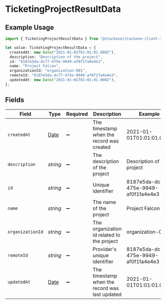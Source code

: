 # TicketingProjectResultData

## Example Usage

```typescript
import { TicketingProjectResultData } from "@stackone/stackone-client-ts/sdk/models/shared";

let value: TicketingProjectResultData = {
  createdAt: new Date("2021-01-01T01:01:01.000Z"),
  description: "Description of the project",
  id: "8187e5da-dc77-475e-9949-af0f1fa4e4e3",
  name: "Project Falcon",
  organizationId: "organization-001",
  remoteId: "8187e5da-dc77-475e-9949-af0f1fa4e4e3",
  updatedAt: new Date("2021-01-01T01:01:01.000Z"),
};
```

## Fields

| Field                                                                                         | Type                                                                                          | Required                                                                                      | Description                                                                                   | Example                                                                                       |
| --------------------------------------------------------------------------------------------- | --------------------------------------------------------------------------------------------- | --------------------------------------------------------------------------------------------- | --------------------------------------------------------------------------------------------- | --------------------------------------------------------------------------------------------- |
| `createdAt`                                                                                   | [Date](https://developer.mozilla.org/en-US/docs/Web/JavaScript/Reference/Global_Objects/Date) | :heavy_minus_sign:                                                                            | The timestamp when the record was created                                                     | 2021-01-01T01:01:01.000Z                                                                      |
| `description`                                                                                 | *string*                                                                                      | :heavy_minus_sign:                                                                            | The description of the project                                                                | Description of the project                                                                    |
| `id`                                                                                          | *string*                                                                                      | :heavy_minus_sign:                                                                            | Unique identifier                                                                             | 8187e5da-dc77-475e-9949-af0f1fa4e4e3                                                          |
| `name`                                                                                        | *string*                                                                                      | :heavy_minus_sign:                                                                            | The name of the project                                                                       | Project Falcon                                                                                |
| `organizationId`                                                                              | *string*                                                                                      | :heavy_minus_sign:                                                                            | The organization id related to the project                                                    | organization-001                                                                              |
| `remoteId`                                                                                    | *string*                                                                                      | :heavy_minus_sign:                                                                            | Provider's unique identifier                                                                  | 8187e5da-dc77-475e-9949-af0f1fa4e4e3                                                          |
| `updatedAt`                                                                                   | [Date](https://developer.mozilla.org/en-US/docs/Web/JavaScript/Reference/Global_Objects/Date) | :heavy_minus_sign:                                                                            | The timestamp when the record was last updated                                                | 2021-01-01T01:01:01.000Z                                                                      |